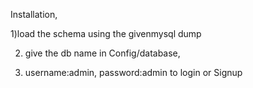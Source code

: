 Installation,

1)load the schema using the givenmysql dump

2) give the db name in Config/database,

3) username:admin, password:admin to login or Signup

